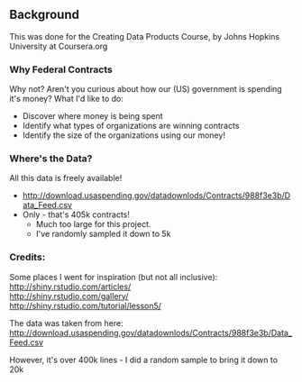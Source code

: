 
## Background
This was done for the Creating Data Products Course, by Johns Hopkins University at Coursera.org

### Why Federal Contracts

Why not? Aren't you curious about how our (US) government is spending it's money?
What I'd like to do:
- Discover where money is being spent
- Identify what types of organizations are winning contracts
- Identify the size of the organizations using our money!

### Where's the Data?

All this data is freely available!
* http://download.usaspending.gov/datadownlods/Contracts/988f3e3b/Data_Feed.csv
* Only - that's 405k contracts!
  + Much too large for this project.
  + I've randomly sampled it down to 5k

### Credits:
Some places I went for inspiration (but not all inclusive):
http://shiny.rstudio.com/articles/  
http://shiny.rstudio.com/gallery/  
http://shiny.rstudio.com/tutorial/lesson5/  

  
The data was taken from here:
http://download.usaspending.gov/datadownlods/Contracts/988f3e3b/Data_Feed.csv

However, it's over 400k lines - I did a random sample to bring it down to 20k    